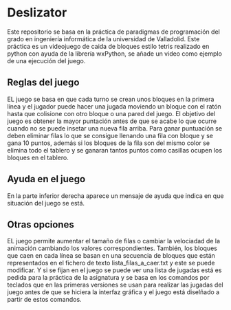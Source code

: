 # Deslizator

Este repositorio se basa en la práctica de paradigmas de programación del grado en ingeniería informática de la universidad de Valladolid. 
Este práctica es un videojuego de caida de bloques estilo tetris realizado en python con ayuda de la librería wxPython, se añade un video como ejemplo de una 
ejecución del juego.

## Reglas del juego

EL juego se basa en que cada turno se crean unos bloques en la primera línea y el jugador puede hacer una jugada moviendo un bloque con el ratón hasta que colisione con otro bloque o una pared del juego.
El objetivo del juego es obtener la mayor puntación antes de que se acabe lo que ocurre cuando no se puede insetar una nueva fila arriba. Para ganar puntuación se deben eliminar filas lo que se consigue
llenando una fila con bloque y se gana 10 puntos, además si los bloques de la fila son del mismo color se elimina todo el tablero y se ganaran tantos puntos como casillas ocupen los bloques en el tablero.

## Ayuda en el juego

En la parte inferior derecha aparece un mensaje de ayuda que indica en que situación del juego se está.

## Otras opciones

EL juego permite aumentar el tamaño de filas o cambiar la velociadad de la animación cambiando los valores correspondientes. También, los bloques que caen en cada línea se basan en una secuencia de bloques
que están representados en el fichero de texto lista_filas_a_caer.txt y este se puede modificar. Y si se fijan en el juego se puede ver una lista de jugadas está es pedida para la práctica de la asignatura
y se basa en los comandos por teclados que en las primeras versiones se usan para realizar las jugadas del juego antes de que se hiciera la interfaz gráfica y el juego está diselñado a partir de estos comandos.
